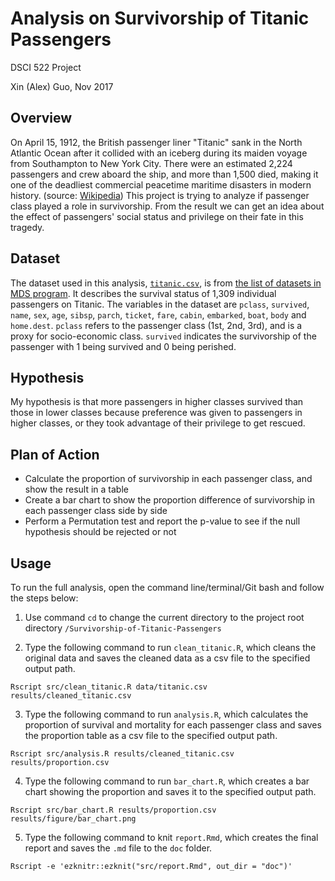 # Analysis on Survivorship of Titanic Passengers

DSCI 522 Project

Xin (Alex) Guo, Nov 2017

## Overview

On April 15, 1912, the British passenger liner "Titanic" sank in the North Atlantic Ocean after it collided with an iceberg during its maiden voyage from Southampton to New York City. There were an estimated 2,224 passengers and crew aboard the ship, and more than 1,500 died, making it one of the deadliest commercial peacetime maritime disasters in modern history. (source: [Wikipedia](https://en.wikipedia.org/wiki/RMS_Titanic)) This project is trying to analyze if passenger class played a role in survivorship. From the result we can get an idea about the effect of passengers' social status and privilege on their fate in this tragedy.

## Dataset

The dataset used in this analysis, [`titanic.csv`](https://github.com/alexguoxin/Survivorship-of-Titanic-Passengers/blob/master/data/titanic.csv), is from [the list of datasets in MDS program](https://github.ubc.ca/ubc-mds-2017/datasets). It describes the survival status of 1,309 individual passengers on Titanic. The variables in the dataset are `pclass`, `survived`, `name`, `sex`, `age`, `sibsp`, `parch`, `ticket`, `fare`, `cabin`, `embarked`, `boat`, `body` and `home.dest`. `pclass` refers to the passenger class (1st, 2nd, 3rd), and is a proxy for socio-economic class. `survived` indicates the survivorship of the passenger with 1 being survived and 0 being perished. 

## Hypothesis

My hypothesis is that more passengers in higher classes survived than those in lower classes because preference was given to passengers in higher classes, or they took advantage of their privilege to get rescued.

## Plan of Action
- Calculate the proportion of survivorship in each passenger class, and show the result in a table
- Create a bar chart to show the proportion difference of survivorship in each passenger class side by side
- Perform a Permutation test and report the p-value to see if the null hypothesis should be rejected or not

## Usage

To run the full analysis, open the command line/terminal/Git bash and follow the steps below:

1. Use command `cd` to change the current directory to the project root directory `/Survivorship-of-Titanic-Passengers`

2. Type the following command to run `clean_titanic.R`, which cleans the original data and saves the cleaned data as a csv file to the specified output path.

```
Rscript src/clean_titanic.R data/titanic.csv results/cleaned_titanic.csv
```

3. Type the following command to run `analysis.R`, which calculates the proportion of survival and mortality for each passenger class and saves the proportion table as a csv file to the specified output path.

```
Rscript src/analysis.R results/cleaned_titanic.csv results/proportion.csv
```

4. Type the following command to run `bar_chart.R`, which creates a bar chart showing the proportion and saves it to the specified output path.

```
Rscript src/bar_chart.R results/proportion.csv results/figure/bar_chart.png
```

5. Type the following command to knit `report.Rmd`, which creates the final report and saves the `.md` file to the `doc` folder.

```
Rscript -e 'ezknitr::ezknit("src/report.Rmd", out_dir = "doc")'
```